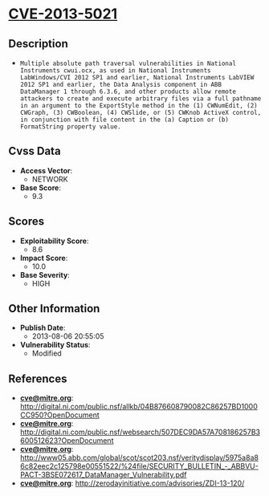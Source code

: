 
# [CVE-2013-5021](http://digital.ni.com/public.nsf/allkb/04B876608790082C86257BD1000CC950?OpenDocument)

## Description

- `Multiple absolute path traversal vulnerabilities in National Instruments cwui.ocx, as used in National Instruments LabWindows/CVI 2012 SP1 and earlier, National Instruments LabVIEW 2012 SP1 and earlier, the Data Analysis component in ABB DataManager 1 through 6.3.6, and other products allow remote attackers to create and execute arbitrary files via a full pathname in an argument to the ExportStyle method in the (1) CWNumEdit, (2) CWGraph, (3) CWBoolean, (4) CWSlide, or (5) CWKnob ActiveX control, in conjunction with file content in the (a) Caption or (b) FormatString property value.`

## Cvss Data

- **Access Vector**:
  - NETWORK
- **Base Score**:
  - 9.3

## Scores

- **Exploitability Score**:
  - 8.6
- **Impact Score**:
  - 10.0
- **Base Severity**:
  - HIGH

## Other Information

- **Publish Date**:
  - 2013-08-06 20:55:05
- **Vulnerability Status**:
  - Modified

## References

- **cve@mitre.org**: http://digital.ni.com/public.nsf/allkb/04B876608790082C86257BD1000CC950?OpenDocument
- **cve@mitre.org**: http://digital.ni.com/public.nsf/websearch/507DEC9DA57A708186257B3600512623?OpenDocument
- **cve@mitre.org**: http://www05.abb.com/global/scot/scot203.nsf/veritydisplay/5975a8a86c82eec2c125798e00551522/%24file/SECURITY_BULLETIN_-_ABBVU-PACT-3BSE072617_DataManager_Vulnerability.pdf
- **cve@mitre.org**: http://zerodayinitiative.com/advisories/ZDI-13-120/
